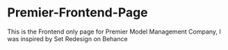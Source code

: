 # Premier-Frontend-Page
This is the Frontend only page for Premier Model Management Company, I was inspired by Set Redesign on Behance
